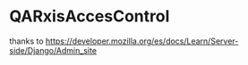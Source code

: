 # QARxisAccesControl

thanks to https://developer.mozilla.org/es/docs/Learn/Server-side/Django/Admin_site
